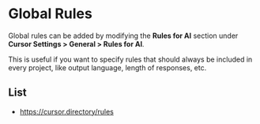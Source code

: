 # Global Rules

Global rules can be added by modifying the **Rules for AI** section under **Cursor Settings > General > Rules for AI**.

This is useful if you want to specify rules that should always be included in every project, like output language, length of responses, etc.

## List
- https://cursor.directory/rules 